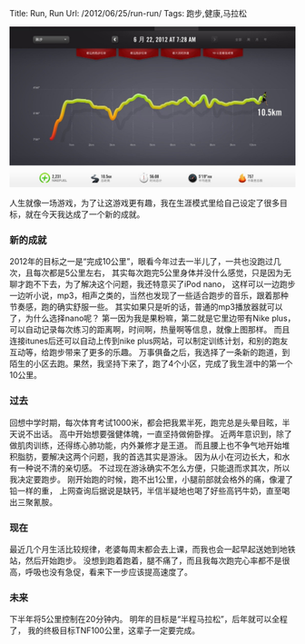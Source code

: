 Title: Run, Run
Url: /2012/06/25/run-run/
Tags: 跑步,健康,马拉松

![Image Title](/_image/2013-07-28/1c2736818fc51b436a1f4b63ddb0bf27.jpeg?width=640)

人生就像一场游戏，为了让这游戏更有趣，我在生涯模式里给自己设定了很多目标，就在今天我达成了一个新的成就。

### 新的成就
2012年的目标之一是“完成10公里”，眼看今年过去一半儿了，一共也没跑过几次，且每次都是5公里左右，
其实每次跑完5公里身体并没什么感觉，只是因为无聊才跑不下去，为了解决这个问题，我还特意买了iPod nano，
这样可以一边跑步一边听小说，mp3，相声之类的，当然也发现了一些适合跑步的音乐，跟着那种节奏感，跑的确实舒服一些。
其实如果只是听的话，普通的mp3播放器就可以了，为什么选择nano呢？
第一因为我是果粉嘛，第二就是它里边带有Nike plus，
可以自动记录每次练习的距离啊，时间啊，热量啊等信息，就像上图那样。
而且连接itunes后还可以自动上传到nike plus网站，可以制定训练计划，和别的跑友互动等，给跑步带来了更多的乐趣。
万事俱备之后，我选择了一条新的跑道，到陌生的小区去跑。果然，我坚持下来了，跑了4个小区，完成了我生涯中的第一个10公里。

### 过去
回想中学时期，每次体育考试1000米，都会把我累半死，跑完总是头晕目眩，半天说不出话。
高中开始想要强健体魄，一直坚持做俯卧撑。
近两年意识到，除了做肌肉训练，还得练心肺功能，内外兼修才是王道。
而且腰上也不争气地开始堆积脂肪，要解决这两个问题，我的首选其实是游泳。
因为从小在河边长大，和水有一种说不清的亲切感。
不过现在游泳确实不怎么方便，只能退而求其次，所以我决定要跑步。
刚开始跑的时候，跑不出1公里，小腿前部就会格外的痛，像灌了铅一样的重，
上网查询后据说是缺钙，半信半疑地也喝了好些高钙牛奶，直至喝出三聚氰胺。

### 现在
最近几个月生活比较规律，老婆每周末都会去上课，而我也会一起早起送她到地铁站，然后开始跑步。
没想到跑着跑着，腿不痛了，而且我每次跑完心率都不是很高，呼吸也没有急促，看来下一步应该提高速度了。

### 未来
下半年将5公里控制在20分钟内。
明年的目标是“半程马拉松”，后年就可以全程了，
我的终极目标TNF100公里，这辈子一定要完成。